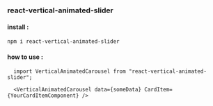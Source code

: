 ### react-vertical-animated-slider

#### install :

```
npm i react-vertical-animated-slider
```

#### how to use :

```
  import VerticalAnimatedCarousel from "react-vertical-animated-slider";

  <VerticalAnimatedCarousel data={someData} CardItem={YourCardItemComponent} />
```
